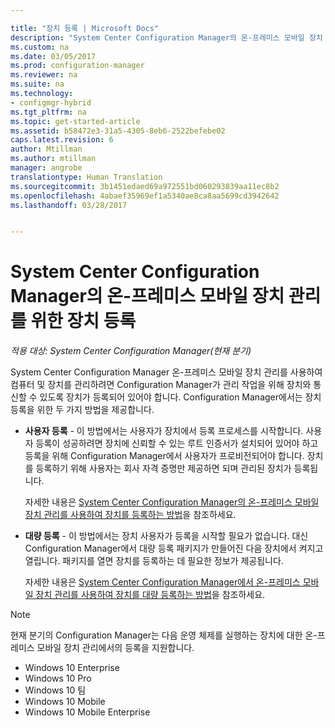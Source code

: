 ```yaml
---

title: "장치 등록 | Microsoft Docs"
description: "System Center Configuration Manager의 온-프레미스 모바일 장치 관리를 위해 장치를 등록하는 방법을 알아봅니다."
ms.custom: na
ms.date: 03/05/2017
ms.prod: configuration-manager
ms.reviewer: na
ms.suite: na
ms.technology:
- configmgr-hybrid
ms.tgt_pltfrm: na
ms.topic: get-started-article
ms.assetid: b58472e3-31a5-4305-8eb6-2522befebe02
caps.latest.revision: 6
author: Mtillman
ms.author: mtillman
manager: angrobe
translationtype: Human Translation
ms.sourcegitcommit: 3b1451edaed69a972551bd060293839aa11ec8b2
ms.openlocfilehash: 4abaef35969ef1a5340ae8ca8aa5699cd3942642
ms.lasthandoff: 03/28/2017


---
```

# <a name="enroll-devices-for-on-premises-mobile-device-management-in-system-center-configuration-manager"></a>System Center Configuration Manager의 온-프레미스 모바일 장치 관리를 위한 장치 등록

*적용 대상: System Center Configuration Manager(현재 분기)*

System Center Configuration Manager 온-프레미스 모바일 장치 관리를 사용하여 컴퓨터 및 장치를 관리하려면 Configuration Manager가 관리 작업을 위해 장치와 통신할 수 있도록 장치가 등록되어 있어야 합니다. Configuration Manager에서는 장치 등록을 위한 두 가지 방법을 제공합니다.  

-   **사용자 등록** - 이 방법에서는 사용자가 장치에서 등록 프로세스를 시작합니다. 사용자 등록이 성공하려면 장치에 신뢰할 수 있는 루트 인증서가 설치되어 있어야 하고 등록을 위해 Configuration Manager에서 사용자가 프로비전되어야 합니다.  장치를 등록하기 위해 사용자는 회사 자격 증명만 제공하면 되며 관리된 장치가 등록됩니다.  

     자세한 내용은 [System Center Configuration Manager의 온-프레미스 모바일 장치 관리를 사용하여 장치를 등록하는 방법](../../mdm/deploy-use/user-enroll-devices-on-premises-mdm.md)을 참조하세요.  

-   **대량 등록** - 이 방법에서는 장치 사용자가 등록을 시작할 필요가 없습니다. 대신 Configuration Manager에서 대량 등록 패키지가 만들어진 다음 장치에서 켜지고 열립니다. 패키지를 열면 장치를 등록하는 데 필요한 정보가 제공됩니다.  

     자세한 내용은 [System Center Configuration Manager에서 온-프레미스 모바일 장치 관리를 사용하여 장치를 대량 등록하는 방법](../../mdm/deploy-use/bulk-enroll-devices-on-premises-mdm.md)을 참조하세요.  

 > [!NOTE]  
>  현재 분기의 Configuration Manager는 다음 운영 체제를 실행하는 장치에 대한 온-프레미스 모바일 장치 관리에서의 등록을 지원합니다.  
>   
>  -   Windows 10 Enterprise  
> -   Windows 10 Pro  
> -   Windows 10 팀 
> -   Windows 10 Mobile  
> -   Windows 10 Mobile Enterprise   

